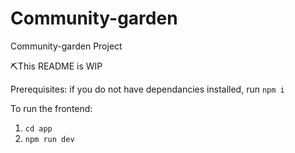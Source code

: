 # Community-garden
Community-garden Project

⛏This README is WIP 

Prerequisites:
if you do not have dependancies installed, run `npm i`

To run the frontend: 
1. `cd app`
2. `npm run dev`

